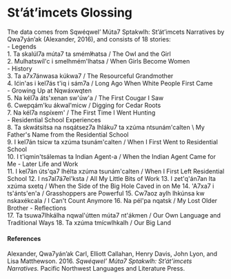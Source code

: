 # St’át’imcets Glossing

The data comes from Sqwéqwel’ Múta7 Sptakwlh: St’át’imcets Narratives by Qwa7yán’ak (Alexander, 2016), and consists of 18 stories:  
    - Legends  
        1. Ta skalúl7a múta7 ta smém̓lhatsa / The Owl and the Girl  
        2. Mulhatswíl'c i smelhmém'lhatsa / When Girls Become Women  
    - History  
        3. Ta a7x7ánwasa kúkwa7 / The Resourceful Grandmother  
        4. Ićin'as i kel7ás t'iq i sám7a / Long Ago When White People First Came  
    - Growing Up at Nqwáxwqten  
        5. Na kél7a áts'xenan sw'úw'a / The First Cougar I Saw  
        6. Cwepqám'ku ákwal'micw / Digging for Cedar Roots  
        7. Na kél7a nspíxem' / The First Time I Went Hunting  
    - Residential School Experiences  
        8. Ta skwátsitsa na nsqátsez7a lhláku7 ta xzúma ntsunám'calten \ My Father's Name from the Residential School  
        9. I kel7án tsicw ta xzúma tsunám'calten / When I First Went to Residential School  
        10. I t'iqmin'tsálemas ta Indian Agent-a / When the Indian Agent Came for Me
    - Later Life and Work  
        11. I kel7án úts'qa7 lhélta xzúma tsunám'calten / When I First Left Residential School
        12. I ns7al7á7el'ksta / All My Little Bits of Work
        13. I zet'q'án7an lta xzúma sxetq / When the Side of the Big Hole Caved in on Me
        14. 'A7xa7 i ts'ánts'en'a / Grasshoppers are Powerful
        15. Cw7aoz aylh lhkúnsa kw nskaxékcala / I Can't Count Anymore
        16. Na pél'pa nqatsk / My Lost Older Brother
    - Reflections  
        17. Ta tsuwa7lhkálha nqwal'útten múta7 nt'ákmen / Our Own Language and Traditional Ways
        18. Ta xzúma tmícwlhkalh / Our Big Land

#### References
Alexander, Qwa7yán’ak Carl, Elliott Callahan, Henry Davis, John Lyon, and Lisa Matthewson. 2016. *Sqwéqwel’ Múta7 Sptakwlh: St’át’imcets Narratives.* Pacific Northwest Languages and Literature Press.